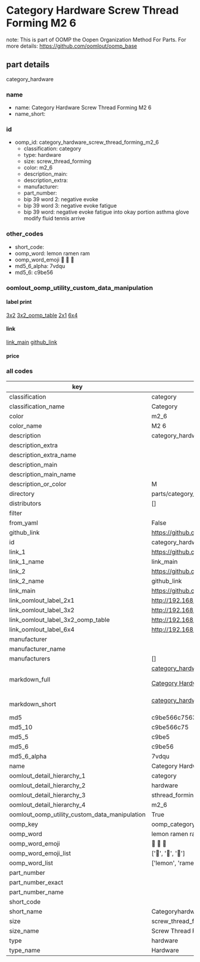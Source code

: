 # Category Hardware Screw Thread Forming M2 6  

note: This is part of OOMP the Oopen Organization Method For Parts. For more details: https://github.com/oomlout/oomp_base

##  part details



category_hardware

### name
* name: Category Hardware Screw Thread Forming M2 6
* name_short: 
### id
* oomp_id: category_hardware_screw_thread_forming_m2_6
  * classification: category
  * type: hardware
  * size: screw_thread_forming
  * color: m2_6
  * description_main: 
  * description_extra: 
  * manufacturer: 
  * part_number: 
  * bip 39 word 2: negative evoke
  * bip 39 word 3: negative evoke fatigue
  * bip 39 word: negative evoke fatigue into okay portion asthma glove modify fluid tennis arrive

### other_codes
* short_code: 
* oomp_word: lemon ramen ram
* oomp_word_emoji :lemon: :ramen: :ram:
* md5_6_alpha: 7vdqu
* md5_6: c9be56






### oomlout_oomp_utility_custom_data_manipulation
#### label print
[3x2](http://192.168.1.245:1112/?label=oomp%207vdqu)
[3x2_oomp_table](http://192.168.1.107:1112/?label=oomp%207vdqu)
[2x1](http://192.168.1.242:1112/?label=oomp%207vdqu)
[6x4](http://192.168.1.55:1112/?label=oomp%207vdqu)    

#### link

[link_main](https://github.com/oomlout/oomlout_oomp_current_version_messy/tree/main/parts/category_hardware_screw_thread_forming_m2_6) [github_link](https://github.com/oomlout/oomlout_oomp_part_src/tree/main/parts/category_hardware_screw_thread_forming_m2_6)                             

#### price







### all codes 
| key | value |  
| --- | --- |  
| classification | category |  
| classification_name | Category |  
| color | m2_6 |  
| color_name | M2 6 |  
| description | category_hardware |  
| description_extra |  |  
| description_extra_name |  |  
| description_main |  |  
| description_main_name |  |  
| description_or_color | M  |  
| directory | parts/category_hardware_screw_thread_forming_m2_6 |  
| distributors | [] |  
| filter |  |  
| from_yaml | False |  
| github_link | https://github.com/oomlout/oomlout_oomp_part_src/tree/main/parts/category_hardware_screw_thread_forming_m2_6 |  
| id | category_hardware_screw_thread_forming_m2_6 |  
| link_1 | https://github.com/oomlout/oomlout_oomp_current_version_messy/tree/main/parts/category_hardware_screw_thread_forming_m2_6 |  
| link_1_name | link_main |  
| link_2 | https://github.com/oomlout/oomlout_oomp_part_src/tree/main/parts/category_hardware_screw_thread_forming_m2_6 |  
| link_2_name | github_link |  
| link_main | https://github.com/oomlout/oomlout_oomp_current_version_messy/tree/main/parts/category_hardware_screw_thread_forming_m2_6 |  
| link_oomlout_label_2x1 | http://192.168.1.242:1112/?label=oomp%207vdqu |  
| link_oomlout_label_3x2 | http://192.168.1.245:1112/?label=oomp%207vdqu |  
| link_oomlout_label_3x2_oomp_table | http://192.168.1.107:1112/?label=oomp%207vdqu |  
| link_oomlout_label_6x4 | http://192.168.1.55:1112/?label=oomp%207vdqu |  
| manufacturer |  |  
| manufacturer_name |  |  
| manufacturers | [] |  
| markdown_full | [category_hardware_screw_thread_forming_m2_6](https://github.com/oomlout/oomlout_oomp_current_version_messy/tree/main/parts/category_hardware_screw_thread_forming_m2_6)<br>[](https://github.com/oomlout/oomlout_oomp_current_version_messy/tree/main/parts/category_hardware_screw_thread_forming_m2_6)<br>[Category Hardware Screw Thread Forming M2 6](https://github.com/oomlout/oomlout_oomp_current_version_messy/tree/main/parts/category_hardware_screw_thread_forming_m2_6)<br><br> |  
| markdown_short | [category_hardware_screw_thread_forming_m2_6](https://github.com/oomlout/oomlout_oomp_current_version_messy/tree/main/parts/category_hardware_screw_thread_forming_m2_6)<br><br> |  
| md5 | c9be566c7563a1c2a14cf75ca793849f |  
| md5_10 | c9be566c75 |  
| md5_5 | c9be5 |  
| md5_6 | c9be56 |  
| md5_6_alpha | 7vdqu |  
| name | Category Hardware Screw Thread Forming M2 6 |  
| oomlout_detail_hierarchy_1 | category |  
| oomlout_detail_hierarchy_2 | hardware |  
| oomlout_detail_hierarchy_3 | sthread_forming |  
| oomlout_detail_hierarchy_4 | m2_6 |  
| oomlout_oomp_utility_custom_data_manipulation | True |  
| oomp_key | oomp_category_hardware_screw_thread_forming_m2_6 |  
| oomp_word | lemon ramen ram |  
| oomp_word_emoji | :lemon: :ramen: :ram: |  
| oomp_word_emoji_list | [':lemon:', ':ramen:', ':ram:'] |  
| oomp_word_list | ['lemon', 'ramen', 'ram'] |  
| part_number |  |  
| part_number_exact |  |  
| part_number_name |  |  
| short_code |  |  
| short_name | Categoryhardware |  
| size | screw_thread_forming |  
| size_name | Screw Thread Forming |  
| type | hardware |  
| type_name | Hardware |  
